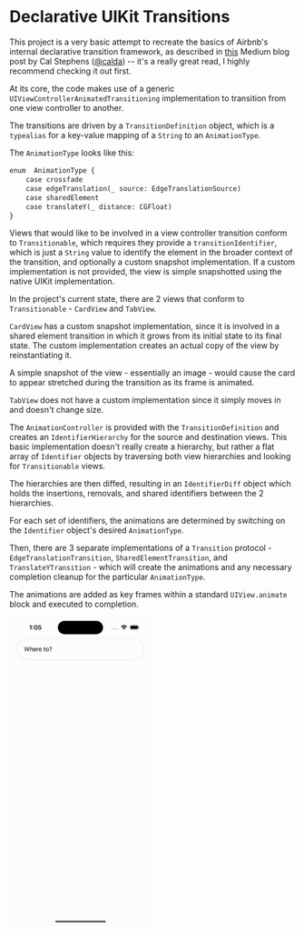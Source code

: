 # Declarative UIKit Transitions

This project is a very basic attempt to recreate the basics of Airbnb's internal declarative transition framework, as described in [this](https://medium.com/airbnb-engineering/motion-engineering-at-scale-5ffabfc878) Medium blog post by Cal Stephens ([@calda](https://github.com/calda)) -- it's a really great read, I highly recommend checking it out first.

At its core, the code makes use of a generic `UIViewControllerAnimatedTransitioning` implementation to transition from one view controller to another.

The transitions are driven by a `TransitionDefinition` object, which is a `typealias` for a key-value mapping of a `String` to an `AnimationType`.

The `AnimationType` looks like this:

```
enum  AnimationType {
    case crossfade
    case edgeTranslation(_ source: EdgeTranslationSource)
    case sharedElement
    case translateY(_ distance: CGFloat)
}
```

Views that would like to be involved in a view controller transition conform to `Transitionable`, which requires they provide a `transitionIdentifier`, which is just a `String` value to identify the element in the broader context of the transition, and optionally a custom snapshot implementation. If a custom implementation is not provided, the view is simple snapshotted using the native UIKit implementation.

In the project's current state, there are 2 views that conform to `Transitionable` - `CardView` and `TabView`.

`CardView` has a custom snapshot implementation, since it is involved in a shared element transition in which it grows from its initial state to its final state. The custom implementation creates an actual copy of the view by reinstantiating it.

A simple snapshot of the view - essentially an image - would cause the card to appear stretched during the transition as its frame is animated.

`TabView` does not have a custom implementation since it simply moves in and doesn't change size.

The `AnimationController` is provided with the `TransitionDefinition` and creates an `IdentifierHierarchy` for the source and destination views. This basic implementation doesn't really create a hierarchy, but rather a flat array of `Identifier` objects by traversing both view hierarchies and looking for `Transitionable` views.

The hierarchies are then diffed, resulting in an `IdentifierDiff` object which holds the insertions, removals, and shared identifiers between the 2 hierarchies.

For each set of identifiers, the animations are determined by switching on the `Identifier` object's desired `AnimationType`.

Then, there are 3 separate implementations of a `Transition` protocol - `EdgeTranslationTransition`, `SharedElementTransition`, and `TranslateYTransition` - which will create the animations and any necessary completion cleanup for the particular `AnimationType`.

The animations are added as key frames within a standard `UIView.animate` block and executed to completion.

<img src="https://github.com/bmarkowitz/declarative-uikit-transitions/blob/main/shared-element.gif" width="250" />
